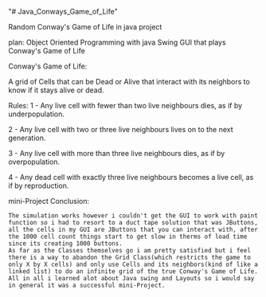 "# Java_Conways_Game_of_Life" 

Random Conway's Game of Life in java project

plan:
Object Oriented Programming with java Swing GUI that plays Conway's Game of Life

Conway's Game of Life:

A grid of Cells that can be Dead or Alive that interact with its neighbors to know if it stays alive or dead.

Rules:
1 - Any live cell with fewer than two live neighbours dies, as if by underpopulation.

2 - Any live cell with two or three live neighbours lives on to the next generation.

3 - Any live cell with more than three live neighbours dies, as if by overpopulation.

4 - Any dead cell with exactly three live neighbours becomes a live cell, as if by reproduction.


mini-Project Conclusion:
	
	The simulation works however i couldn't get the GUI to work with paint function so i had to resort to a duct tape solution that was JButtons, all the cells in my GUI are JButtons that you can interact with, after the 1000 cell count things start to get slow in therms of load time since its creating 1000 buttons.
	As far as the Classes themselves go i am pretty satisfied but i feel there is a way to abandon the Grid Class(which restricts the game to only X by X cells) and only use Cells and its neighbors(kind of like a linked list) to do an infinite grid of the true Conway's Game of Life.
	All in all i learned alot about Java swing and Layouts so i would say in general it was a successful mini-Project.